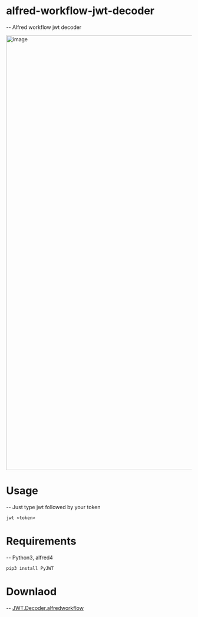 # alfred-workflow-jwt-decoder
--
Alfred workflow jwt decoder

<img width="1180" alt="image" src="https://user-images.githubusercontent.com/38464007/155059708-5d6254a6-dd4c-476c-816a-d09854c377b9.png">


# Usage
--
Just type jwt followed by your token
```
jwt <token>
```


# Requirements
--
Python3, alfred4
```
pip3 install PyJWT
```

# Downlaod
--
[JWT.Decoder.alfredworkflow](https://github.com/ma-pony/alfred-workflow-jwt-decoder/releases/download/0.0.1/JWT.Decoder.alfredworkflow)
